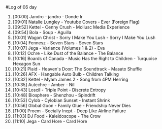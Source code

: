 #Log of 06 day

1. [00:00] Jandro - jandro - Donde Ir
1. [09:01] Natalie Lungley - Youtube Covers - Ever (Foreign Flag)
1. [09:52] Kettel - Cenny Crush - Mollusc Media Experience
1. [09:54] Bola - Soup - Aguilla
1. [10:01] Wagon Christ - Sorry I Make You Lush - Sorry I Make You Lush
1. [10:04] Fennesz - Seven Stars - Seven Stars
1. [10:07] Jega - Variance (Volumes 1 & 2) - Eva
1. [10:12] Ochre - Like Dust of the Balance - The Balance
1. [10:16] Boards of Canada - Music Has the Right to Children - Turquoise Hexagon Sun
1. [10:21] Plaid - Heaven's Door: The Soundtrack - Masato Shuffle
1. [10:26] AFX - Hangable Auto Bulb - Children Talking
1. [10:32] Kettel - Myam James 2 - Song from 4PM Herring
1. [10:35] Autechre - Amber - Nil
1. [10:43] Loscil - Triple Point - Discrete Entropy
1. [10:48] Biosphere - Shenzhou - Spindrift
1. [10:53] Cylob - Cylobian Sunset - Instant Shrink
1. [10:56] Global Goon - Family Glue - Friendship Never Dies
1. [11:00] Proem - Socially Inept - Deep Like Airline Failure
1. [11:03] DJ Food - Kaleidoscope - The Crow
1. [11:10] Jega - Card Hore - Card Hore
